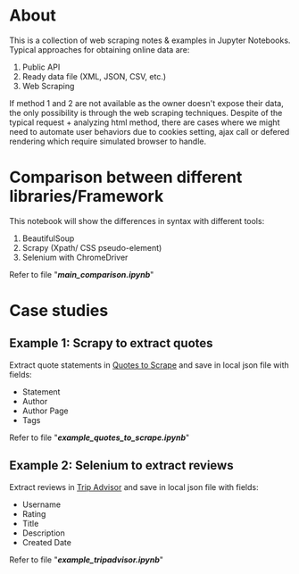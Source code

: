 # About
This is a collection of web scraping notes & examples in Jupyter Notebooks. Typical approaches for obtaining online data are:
1. Public API
2. Ready data file (XML, JSON, CSV, etc.)
3. Web Scraping

If method 1 and 2 are not available as the owner doesn't expose their data, the only possibility is through the web scraping techniques. Despite of the typical request + analyzing html method, there are cases where we might need to automate user behaviors due to cookies setting, ajax call or defered rendering which require simulated browser to handle.

# Comparison between different libraries/Framework
This notebook will show the differences in syntax with different tools:
1. BeautifulSoup
2. Scrapy (Xpath/ CSS pseudo-element)
3. Selenium with ChromeDriver

Refer to file "**_main_comparison.ipynb_**"

# Case studies
## Example 1: Scrapy to extract quotes
Extract quote statements in [Quotes to Scrape](http://quotes.toscrape.com) and save in local json file with fields:
* Statement 
* Author
* Author Page
* Tags

Refer to file "**_example_quotes_to_scrape.ipynb_**"

## Example 2: Selenium to extract reviews
Extract reviews in [Trip Advisor](https://www.tripadvisor.com.sg/) and save in local json file with fields:
* Username 
* Rating
* Title
* Description
* Created Date

Refer to file "**_example_tripadvisor.ipynb_**"
